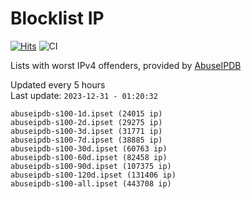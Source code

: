 # Blocklist IP

[![Hits](https://hits.seeyoufarm.com/api/count/incr/badge.svg?url=https%3A%2F%2Fgithub.com%2Fborestad%2Fblocklist-ip%2F&count_bg=%2379C83D&title_bg=%23555555&icon=&icon_color=%23E7E7E7&title=hits&edge_flat=false)](https://hits.seeyoufarm.com)  ![CI](https://img.shields.io/github/workflow/status/borestad/blocklist-ip/CI?style=flat-square)

Lists with worst IPv4 offenders, provided by [AbuseIPDB](https://www.abuseipdb.com/)

<!-- FOOTER-PLACEHOLDER -->
Updated every 5 hours<br>
Last update: `2023-12-31 - 01:20:32`
```
abuseipdb-s100-1d.ipset (24015 ip)
abuseipdb-s100-2d.ipset (29275 ip)
abuseipdb-s100-3d.ipset (31771 ip)
abuseipdb-s100-7d.ipset (38885 ip)
abuseipdb-s100-30d.ipset (60763 ip)
abuseipdb-s100-60d.ipset (82458 ip)
abuseipdb-s100-90d.ipset (107375 ip)
abuseipdb-s100-120d.ipset (131406 ip)
abuseipdb-s100-all.ipset (443708 ip)
```
